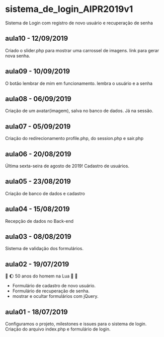 # sistema_de_login_AIPR2019v1
Sistema de Login com registro de novo usuário e recuperação de senha

## aula10 - 12/09/2019
Criado o slider.php para mostrar uma carrossel de imagens.
link para gerar nova senha.

## aula09 - 10/09/2019
O botão lembrar de mim em funcionamento.
lembra o usuário e a senha

## aula08 - 06/09/2019
Criação de um avatar(imagem), salva no banco de dados. Já na sessão.

## aula07 - 05/09/2019
Criação do redirecionamento profile.php,
do session.php e sair.php 

## aula06 - 20/08/2019
Última sexta-seira de agosto de 2019!
Cadastro de usuários.

## aula05 - 23/08/2019
Criação de banco de dados e cadastro

## aula04 - 15/08/2019
Recepção de dados no Back-end

## aula03 - 08/08/2019
Sistema de validação dos formulários.

## aula02 - 19/07/2019 
:rocket: :moon: 50 anos do homem na Lua 🌝 🌚

* Formulário de cadastro de novo usuário.
* Formulário de recuperação de senha.
* mostrar e ocultar formulários com jQuery.

## aula01 - 18/07/2019
Configuramos o projeto, milestones e issues para o sistema de login.
Criação do arquivo index.php e formulário de login.
